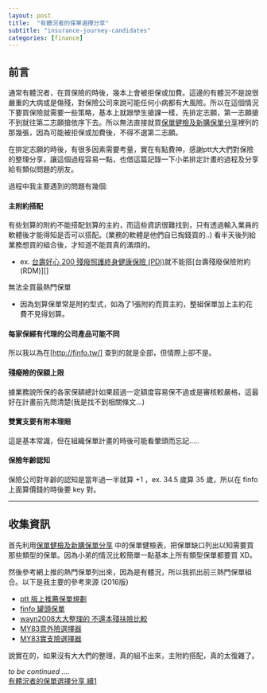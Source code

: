 ```yaml
---
layout: post
title:  "有體況者的保單選擇分享"
subtitle: "insurance-journey-candidates"
categories: [finance]
---
```

## 前言
通常有體況者，在買保險的時後，幾本上會被拒保或加費。這邊的有體況不是說很嚴重的大病或是傷殘，對保險公司來說可能任何小病都有大風險。所以在這個情況下要買保險就需要一些策略，基本上就跟學生搶課一樣，先排定志願，第一志願搶不到就往第二志願搶依序下去。所以無法直接就買[保單健檢及新購保單分享][]裡列的那幾張，因為可能被拒保或加費後，不得不選第二志願。

在排定志願的時後，有很多因素需要考量，實在有點費神，感謝ptt大大們對保險的整理分享，讓這個過程容易一點，也借這篇記錄一下小弟排定計畫的過程及分享給有類似問題的朋友。

過程中我主要遇到的問題有幾個:

#### 主附約搭配

有些划算的附約不能搭配划算的主約，而這些資訊很難找到，只有透過輸入業員的軟體後才能得知是否可以搭配。(業務的軟體是他們自已掏錢買的..) 看半天後列給業務想買的組合後，才知道不能買真的滿煩的。
* ex. [台壽好心 200 殘癈照護終身健康保險 (PDI)][]就不能搭[台壽殘廢保險附約 (RDM)][]   

無法全買最熱門保單
* 因為划算保單常是附約型式，如為了1張附約而買主約，整組保單加上主約花費不見得划算。

#### 每家保經有代理的公司產品可能不同

所以我以為在[http://finfo.tw/] 查到的就是全部，但情際上卻不是。

#### 殘癈險的保額上限
據業務說所保的各家保額總計如果超過一定額度容易保不過或是審核較嚴格，這最好在計畫前先問清楚(我是找不到相關條文...)

#### 雙實支要有附本理賠
這是基本常識，但在組織保單計畫的時後可能看暈頭而忘記.....

#### 保險年齡認知
保險公司對年齡的認知是當年過一半就算 +1 ，ex. 34.5 歲算 35 歲，所以在 finfo 上面算價錢的時後要 key 對。

---
## 收集資訊

首先利用[保單健檢及新購保單分享][] 中的保單健檢表，把保單缺口列出以知需要買那些類型的保單。因為小弟的情況比較簡單一點基本上所有類型保單都要買 XD。

然後參考網上推的熱門保單列出來，因為是有體況，所以我抓出前三熱門保單組合。以下是我主要的參考來源 (2016版)

* [ptt 版上推薦保單規劃][]
* [finfo 罐頭保單](http://finfo.tw/popular/recommend)
* [wayn2008大大整理的 不還本殘扶險比較][]
* [MY83意外險選擇器](https://my83.com.tw/analytics/accident)
* [MY83實支險選擇器](https://my83.com.tw/analytics/actual?age=35&gender=1&param=0)

說實在的，如果沒有大大們的整理，真的組不出來，主附約搭配，真的太復雜了。

*to be continued ....*   
 [有體況者的保單選擇分享 續1](./insurance-journey_candidates_c1.html)

[保單健檢及新購保單分享]: http://127.0.0.1:4001/finance/2016/09/27/insurance-journey_review.html
[台壽好心 200 殘癈照護終身健康保險 (PDI)]:http://finfo.tw/masters/%E5%8F%B0%E7%81%A3%E4%BA%BA%E5%A3%BD%E5%A5%BD%E5%BF%83200%E6%AE%98%E5%BB%A2%E7%85%A7%E8%AD%B7%E7%B5%82%E8%BA%AB%E5%81%A5%E5%BA%B7%E4%BF%9D%E9%9A%AA
[台壽好心 200 殘癈照護終身健康保險 (PDI) 合約]: http://www.taiwanlife.com/u/other/112c42ae-d327-4cb5-b4e3-5654f4ff66d4.pdf
[台壽殘癈保險附約 (RDM)]: http://finfo.tw/riders/%E5%8F%B0%E7%81%A3%E4%BA%BA%E5%A3%BD%E6%AE%98%E5%BB%A2%E4%BF%9D%E9%9A%AA%E9%99%84%E7%B4%84
[wayn2008大大整理的 不還本殘扶險比較]: https://www.ptt.cc/bbs/Insurance/M.1463601910.A.7D7.html
[台壽特定傷病 (重疾) (YDB)]: https://drive.google.com/open?id=0B8ogPwU1bCazTXo0X0ZHeGc5Vlk
[台壽新住院醫療保險附約HNRB]: https://goo.gl/jSb3UN
[台壽]: http://www.taiwanlife.com/BB/product_bybank.aspx?group_code=120622&kindserno=1

[ptt 版上推薦保單規劃]: https://www.ptt.cc/bbs/Insurance/M.1458144574.A.5E0.html
[保單建檢-template]:  https://goo.gl/6WVnSG
